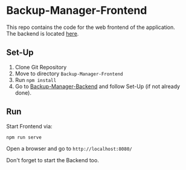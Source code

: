 # Backup-Manager-Frontend
This repo contains the code for the web frontend of the application.  
The backend is located [here](https://github.com/nikiwlan/Backup-Manager-Backend/tree/dev).  

## Set-Up
1. Clone Git Repository
2. Move to directory `Backup-Manager-Frontend`
3. Run `npm install`
4. Go to [Backup-Manager-Backend](https://github.com/nikiwlan/Backup-Manager-Backend/tree/dev) and follow Set-Up (if not already done).

## Run
Start Frontend via:
```bash
npm run serve
```
Open a browser and go to `http://localhost:8080/`

Don't forget to start the Backend too.
